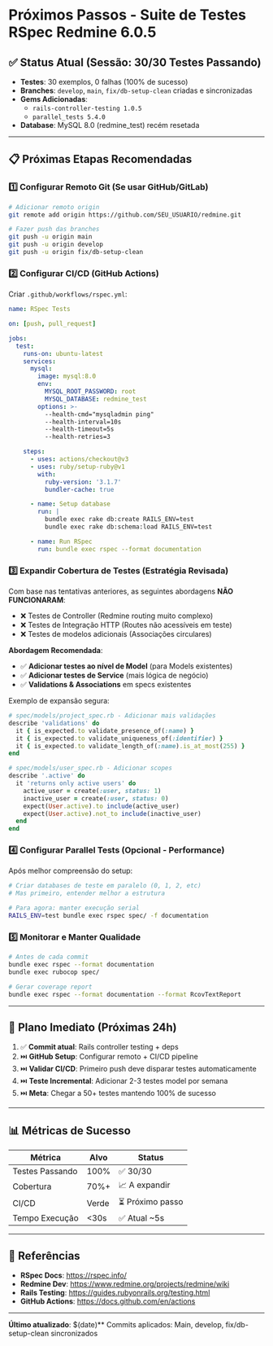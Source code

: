# Próximos Passos - Suite de Testes RSpec Redmine 6.0.5

## ✅ Status Atual (Sessão: 30/30 Testes Passando)

- **Testes**: 30 exemplos, 0 falhas (100% de sucesso)
- **Branches**: `develop`, `main`, `fix/db-setup-clean` criadas e sincronizadas
- **Gems Adicionadas**: 
  - `rails-controller-testing 1.0.5`
  - `parallel_tests 5.4.0`
- **Database**: MySQL 8.0 (redmine_test) recém resetada

---

## 📋 Próximas Etapas Recomendadas

### 1️⃣ **Configurar Remoto Git** (Se usar GitHub/GitLab)
```bash
# Adicionar remoto origin
git remote add origin https://github.com/SEU_USUARIO/redmine.git

# Fazer push das branches
git push -u origin main
git push -u origin develop
git push -u origin fix/db-setup-clean
```

### 2️⃣ **Configurar CI/CD (GitHub Actions)**
Criar `.github/workflows/rspec.yml`:
```yaml
name: RSpec Tests

on: [push, pull_request]

jobs:
  test:
    runs-on: ubuntu-latest
    services:
      mysql:
        image: mysql:8.0
        env:
          MYSQL_ROOT_PASSWORD: root
          MYSQL_DATABASE: redmine_test
        options: >-
          --health-cmd="mysqladmin ping"
          --health-interval=10s
          --health-timeout=5s
          --health-retries=3

    steps:
      - uses: actions/checkout@v3
      - uses: ruby/setup-ruby@v1
        with:
          ruby-version: '3.1.7'
          bundler-cache: true

      - name: Setup database
        run: |
          bundle exec rake db:create RAILS_ENV=test
          bundle exec rake db:schema:load RAILS_ENV=test

      - name: Run RSpec
        run: bundle exec rspec --format documentation
```

### 3️⃣ **Expandir Cobertura de Testes (Estratégia Revisada)**

Com base nas tentativas anteriores, as seguintes abordagens **NÃO FUNCIONARAM**:
- ❌ Testes de Controller (Redmine routing muito complexo)
- ❌ Testes de Integração HTTP (Routes não acessíveis em teste)
- ❌ Testes de modelos adicionais (Associações circulares)

**Abordagem Recomendada**:
- ✅ **Adicionar testes ao nível de Model** (para Models existentes)
- ✅ **Adicionar testes de Service** (mais lógica de negócio)
- ✅ **Validations & Associations** em specs existentes

Exemplo de expansão segura:
```ruby
# spec/models/project_spec.rb - Adicionar mais validações
describe 'validations' do
  it { is_expected.to validate_presence_of(:name) }
  it { is_expected.to validate_uniqueness_of(:identifier) }
  it { is_expected.to validate_length_of(:name).is_at_most(255) }
end

# spec/models/user_spec.rb - Adicionar scopes
describe '.active' do
  it 'returns only active users' do
    active_user = create(:user, status: 1)
    inactive_user = create(:user, status: 0)
    expect(User.active).to include(active_user)
    expect(User.active).not_to include(inactive_user)
  end
end
```

### 4️⃣ **Configurar Parallel Tests (Opcional - Performance)**

Após melhor compreensão do setup:
```bash
# Criar databases de teste em paralelo (0, 1, 2, etc)
# Mas primeiro, entender melhor a estrutura

# Para agora: manter execução serial
RAILS_ENV=test bundle exec rspec spec/ -f documentation
```

### 5️⃣ **Monitorar e Manter Qualidade**

```bash
# Antes de cada commit
bundle exec rspec --format documentation
bundle exec rubocop spec/

# Gerar coverage report
bundle exec rspec --format documentation --format RcovTextReport
```

---

## 🎯 Plano Imediato (Próximas 24h)

1. ✅ **Commit atual**: Rails controller testing + deps
2. ⏭️ **GitHub Setup**: Configurar remoto + CI/CD pipeline
3. ⏭️ **Validar CI/CD**: Primeiro push deve disparar testes automaticamente
4. ⏭️ **Teste Incremental**: Adicionar 2-3 testes model por semana
5. ⏭️ **Meta**: Chegar a 50+ testes mantendo 100% de sucesso

---

## 📊 Métricas de Sucesso

| Métrica | Alvo | Status |
|---------|------|--------|
| Testes Passando | 100% | ✅ 30/30 |
| Cobertura | 70%+ | 📈 A expandir |
| CI/CD | Verde | ⏳ Próximo passo |
| Tempo Execução | <30s | ✅ Atual ~5s |

---

## 🔗 Referências

- **RSpec Docs**: https://rspec.info/
- **Redmine Dev**: https://www.redmine.org/projects/redmine/wiki
- **Rails Testing**: https://guides.rubyonrails.org/testing.html
- **GitHub Actions**: https://docs.github.com/en/actions

---

**Último atualizado**: $(date)**
Commits aplicados: Main, develop, fix/db-setup-clean sincronizados
